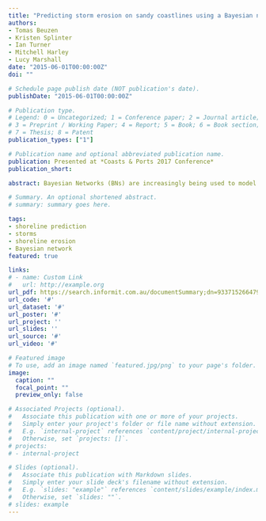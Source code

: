 ```yaml
---
title: "Predicting storm erosion on sandy coastlines using a Bayesian network"
authors:
- Tomas Beuzen
- Kristen Splinter
- Ian Turner
- Mitchell Harley
- Lucy Marshall
date: "2015-06-01T00:00:00Z"
doi: ""

# Schedule page publish date (NOT publication's date).
publishDate: "2015-06-01T00:00:00Z"

# Publication type.
# Legend: 0 = Uncategorized; 1 = Conference paper; 2 = Journal article;
# 3 = Preprint / Working Paper; 4 = Report; 5 = Book; 6 = Book section;
# 7 = Thesis; 8 = Patent
publication_types: ["1"]

# Publication name and optional abbreviated publication name.
publication: Presented at *Coasts & Ports 2017 Conference*
publication_short:

abstract: Bayesian Networks (BNs) are increasingly being used to model coastal processes. BNs are probabilistic graphical models that are able to represent complex physical systems with the benefits of very low computational cost, intrinsic handling of uncertainty and error, and explicit description of causation and relationships between variables within the system. BNs can be used for both predictive and diagnostic inference, and are particularly suitable for application to management tools, as they are explicit in uncertainty, give outputs in probability distributions, and are relatively straight-forward to integrate within existing risk analysis and decision-making frameworks. The general steps in developing a Bayesian Network are described. An example application to predict the degree of shoreline erosion caused by coastal storms is then presented, based on a data set spanning 10 years that includes 137 individual storm events. Located at Collaroy-Narrabeen Beach in Sydney, Australia, an optimised BN is shown to correctly predict the extent of storm erosion (‘extreme’, ‘mild’, ‘no-change’) 65% of the time when applied to unseen storm events. Sensitivity analysis shows that incident wave power and pre-storm shoreline position were the most sensitive parameters in the BN for predicting storm erosion at this site. The application of the BN to the June 2016 major ECL storm at Collaroy-Narrabeen shows how this simple approach could potentially be used in a real-world forecast application to inform emergency management decisions and assist with community preparedness. While possible, the development of a more complex BN with higher predictive skill requires more observation data than was available to this study, and is the topic of future work.

# Summary. An optional shortened abstract.
# summary: summary goes here.

tags:
- shoreline prediction
- storms
- shoreline erosion
- Bayesian network
featured: true

links:
# - name: Custom Link
#   url: http://example.org
url_pdf: https://search.informit.com.au/documentSummary;dn=933715266479596;res=IELENG;type=pdf
url_code: '#'
url_dataset: '#'
url_poster: '#'
url_project: ''
url_slides: ''
url_source: '#'
url_video: '#'

# Featured image
# To use, add an image named `featured.jpg/png` to your page's folder.
image:
  caption: ""
  focal_point: ""
  preview_only: false

# Associated Projects (optional).
#   Associate this publication with one or more of your projects.
#   Simply enter your project's folder or file name without extension.
#   E.g. `internal-project` references `content/project/internal-project/index.md`.
#   Otherwise, set `projects: []`.
# projects:
# - internal-project

# Slides (optional).
#   Associate this publication with Markdown slides.
#   Simply enter your slide deck's filename without extension.
#   E.g. `slides: "example"` references `content/slides/example/index.md`.
#   Otherwise, set `slides: ""`.
# slides: example
---
```

<!--
{{% alert note %}}
Click the *Cite* button above to demo the feature to enable visitors to import publication metadata into their reference management software.
{{% /alert %}}

{{% alert note %}}
Click the *Slides* button above to demo Academic's Markdown slides feature.
{{% /alert %}}

Supplementary notes can be added here, including [code and math](https://sourcethemes.com/academic/docs/writing-markdown-latex/). -->
